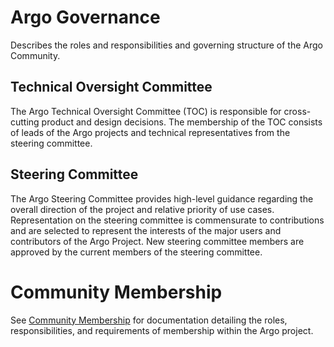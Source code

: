 # Argo Governance

Describes the roles and responsibilities and governing structure of the Argo Community.

## Technical Oversight Committee

The Argo Technical Oversight Committee (TOC) is responsible for cross-cutting product and design decisions. The membership of the TOC consists of leads of the Argo projects and technical representatives from the steering committee.

## Steering Committee

The Argo Steering Committee provides high-level guidance regarding the overall direction of the project and relative priority of use cases.
Representation on the steering committee is commensurate to contributions and are selected to represent the interests of the major users and contributors of the Argo Project.
New steering committee members are approved by the current members of the steering committee.

# Community Membership

See [Community Membership](membership.md) for documentation detailing the roles, responsibilities,
and requirements of membership within the Argo project.